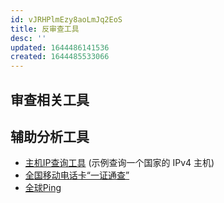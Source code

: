 ```yaml
---
id: vJRHPlmEzy8aoLmJq2EoS
title: 反审查工具
desc: ''
updated: 1644486141536
created: 1644485533066
---
```


## 审查相关工具


## 辅助分析工具
- [主机IP查询工具](https://search.censys.io/search?resource=hosts&sort=RELEVANCE&per_page=25&virtual_hosts=EXCLUDE&q=location.country%3A+China) (示例查询一个国家的 IPv4 主机)
- [全国移动电话卡“一证通查”](http://getsimnum.caict.ac.cn)
- [全球Ping](https://github.com/ProspectOne/perfops-cli)


